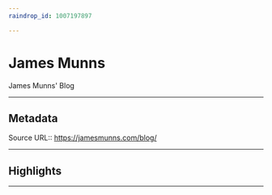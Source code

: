 ```yaml
---
raindrop_id: 1007197897

---
```


# James Munns
James Munns&#39; Blog
___
## Metadata
Source URL:: https://jamesmunns.com/blog/


___
## Highlights
___